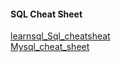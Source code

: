 #### SQL Cheat Sheet

[learnsql_Sql_cheatsheat](https://learnsql.com/blog/sql-basics-cheat-sheet/)         
[Mysql_cheat_sheet](https://www.mysqltutorial.org/mysql-cheat-sheet/)         